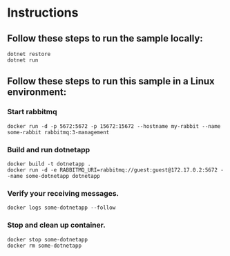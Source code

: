 # Instructions

## Follow these steps to run the sample locally:

```console
dotnet restore
dotnet run
```
## Follow these steps to run this sample in a Linux environment:

### Start rabbitmq
```console
docker run -d -p 5672:5672 -p 15672:15672 --hostname my-rabbit --name some-rabbit rabbitmq:3-management
```

### Build and run dotnetapp
```console
docker build -t dotnetapp .
docker run -d -e RABBITMQ_URI=rabbitmq://guest:guest@172.17.0.2:5672 --name some-dotnetapp dotnetapp
```
### Verify your receiving messages.
```console
docker logs some-dotnetapp --follow
```

### Stop and clean up container.
```console
docker stop some-dotnetapp
docker rm some-dotnetapp
```



